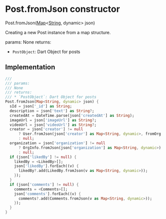 


# Post.fromJson constructor







Post.fromJson([Map](https://api.flutter.dev/flutter/dart-core/Map-class.html)&lt;[String](https://api.flutter.dev/flutter/dart-core/String-class.html), dynamic> json)


<p>Creating a new Post instance from a map structure.</p>
<p>params:
None
returns:</p>
<ul>
<li><code>PostObject</code>: Dart Object for posts</li>
</ul>



## Implementation

```dart
///
/// params:
/// None
/// returns:
/// * `PostObject`: Dart Object for posts
Post.fromJson(Map<String, dynamic> json) {
  sId = json['_id'] as String;
  description = json['text'] as String?;
  createdAt = DateTime.parse(json['createdAt'] as String);
  imageUrl = json['imageUrl'] as String?;
  videoUrl = json['videoUrl'] as String?;
  creator = json['creator'] != null
      ? User.fromJson(json['creator'] as Map<String, dynamic>, fromOrg: true)
      : null;
  organization = json['organization'] != null
      ? OrgInfo.fromJson(json['organization'] as Map<String, dynamic>)
      : null;
  if (json['likedBy'] != null) {
    likedBy = <LikedBy>[];
    json['likedBy'].forEach((v) {
      likedBy?.add(LikedBy.fromJson(v as Map<String, dynamic>));
    });
  }
  if (json['comments'] != null) {
    comments = <Comments>[];
    json['comments'].forEach((v) {
      comments?.add(Comments.fromJson(v as Map<String, dynamic>));
    });
  }
}
```







